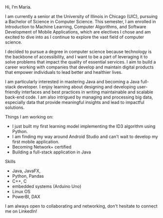 
Hi, I’m Maria.

I am currently a senior at the University of Illinois in Chicago (UIC), pursuing a Bachelor of Science in Computer Science. This semester, I am enrolled in Introduction to Machine Learning, Computer Algorithms, and Software Development of Mobile Applications, which are electives I chose and am excited to dive into as I continue to explore the vast field of computer science.

I decided to pursue a degree in computer science because technology is the backbone of accessibility, and I want to be a part of leveraging it to solve problems that impact the quality of essential services. I aim to build a career working with companies that develop and maintain digital products that empower individuals to lead better and healthier lives. 

I am particularly interested in mastering Java and becoming a Java full-stack developer. I enjoy learning about designing and developing user-friendly interfaces and best practices in writing maintainable and scalable back-end code. I am also intrigued by managing and processing big data, especially data that provide meaningful insights and lead to impactful solutions. 

Things I am working on:
- I just built my first learning model implementing the ID3 algorithm using Python.
- I am finding my way around Android Studio and can't wait to develop my first mobile application.
- Becoming Network+ certified
- Building a full-stack application in Java
  
Skills
- Java, JavaFX,
- Python, Pandas
- C++, C
- embedded systems (Arduino Uno)
- Linux OS
- PowerBI, DAX


I am always open to collaborating and networking, don't hesitate to connect me on LinkedIn!
  
<!---
mclem6/mclem6 is a ✨ special ✨ repository because its `README.md` (this file) appears on your GitHub profile.
You can click the Preview link to take a look at your changes.
--->
